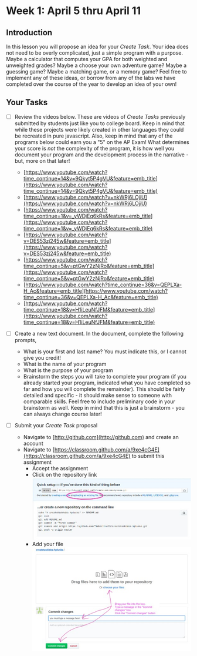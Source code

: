 # Week 1: April 5 thru April 11

## Introduction

In this lesson you will propose an idea for your *Create Task*.  Your idea does not need to be overly complicated, just a simple program with a purpose.  Maybe a calculator that computes your GPA for both weighted and unweighted grades?  Maybe a choose your own adventure game?  Maybe a guessing game?  Maybe a matching game, or a memory game? Feel free to implement any of these ideas, or borrow from any of the labs we have completed over the course of the year to develop an idea of your own!

## Your Tasks

- [ ] Review the videos below.  These are videos of *Create Tasks* previously submitted by students just like you to college board.  Keep in mind that while these projects were likely created in other languages they could be recreated in pure javascript. Also, keep in mind that any of the programs below could earn you a "5" on the AP Exam!  What determines your score is *not* the complexity of the program, it is how well you document your program and the development process in the narrative - but, more on that later!

    * [https://www.youtube.com/watch?time_continue=14&v=9Qkyt5P4gVU&feature=emb_title](https://www.youtube.com/watch?time_continue=14&v=9Qkyt5P4gVU&feature=emb_title) 
    * [https://www.youtube.com/watch?v=nkWRj6LOjiU](https://www.youtube.com/watch?v=nkWRj6LOjiU)
    * [https://www.youtube.com/watch?time_continue=1&v=_yWDjEq6kRs&feature=emb_title](https://www.youtube.com/watch?time_continue=1&v=_yWDjEq6kRs&feature=emb_title)
    * [https://www.youtube.com/watch?v=DES53zj245w&feature=emb_title](https://www.youtube.com/watch?v=DES53zj245w&feature=emb_title)
    * [https://www.youtube.com/watch?time_continue=5&v=ptGwY2zNjRo&feature=emb_title](https://www.youtube.com/watch?time_continue=5&v=ptGwY2zNjRo&feature=emb_title)
    *  [https://www.youtube.com/watch?time_continue=36&v=QEPLXa-H_Ac&feature=emb_title](https://www.youtube.com/watch?time_continue=36&v=QEPLXa-H_Ac&feature=emb_title)
    * [https://www.youtube.com/watch?time_continue=18&v=H1iLeuNfJFM&feature=emb_title](https://www.youtube.com/watch?time_continue=18&v=H1iLeuNfJFM&feature=emb_title)

- [ ] Create a new text document.  In the document, complete the following prompts,

    *   What is your first and last name?  You must indicate this, or I cannot give you credit!   
    *   What is the name of your program
    *   What is the purpose of your program
    *   Brainstorm the steps you will take to complete your program (if you already started your program, indicated what you have completed so far and how you will complete the remainder).  This should be fairly detailed and specific - it should make sense to someone with comparable skills.  Feel free to include preliminary code in your brainstorm as well.  Keep in mind that this is just a brainstorm - you can always change course later!

- [ ] Submit your *Create Task* proposal

    *   Navigate to [http://github.com](http://github.com) and create an account
    *   Navigate to [https://classroom.github.com/a/9xe4cG4E](https://classroom.github.com/a/9xe4cG4E) to submit this assignment
        *   Accept the assignment
        *   Click on the repository link 
        ![repoLinkImage](github1.jpg)
        *   Add your file 
        ![addFile](github2.jpg)



